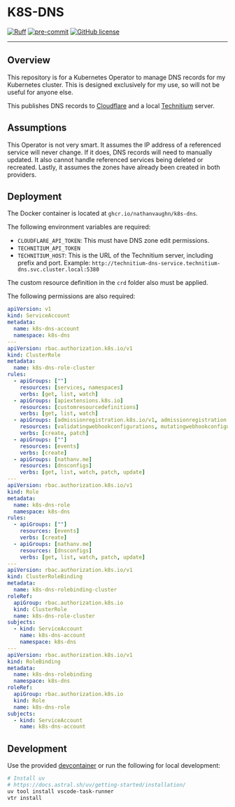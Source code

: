 # K8S-DNS

[![Ruff](https://img.shields.io/endpoint?url=https://raw.githubusercontent.com/astral-sh/ruff/main/assets/badge/v2.json)](https://github.com/astral-sh/ruff)
[![pre-commit](https://img.shields.io/badge/pre--commit-enabled-brightgreen?logo=pre-commit)](https://github.com/pre-commit/pre-commit)
[![GitHub license](https://img.shields.io/github/license/NathanVaughn/k8s-dns)](https://github.com/NathanVaughn/k8s-dns/blob/main/LICENSE)

---

## Overview

This repository is for a Kubernetes Operator to manage DNS records
for my Kubernetes cluster. This is designed exclusively for my
use, so will not be useful for anyone else.

This publishes DNS records to [Cloudflare](https://www.cloudflare.com/)
and a local [Technitium](https://technitium.com/dns/) server.

## Assumptions

This Operator is not very smart. It assumes the IP address of a referenced
service will never change. If it does, DNS records will need to manually
updated. It also cannot handle referenced services being deleted or recreated.
Lastly, it assumes the zones have already been created in both providers.

## Deployment

The Docker container is located at `ghcr.io/nathanvaughn/k8s-dns`.

The following environment variables are required:

- `CLOUDFLARE_API_TOKEN`: This must have DNS zone edit permissions.
- `TECHNITIUM_API_TOKEN`
- `TECHNITIUM_HOST`: This is the URL of the Technitium server,
  including prefix and port. Example:
  `http://technitium-dns-service.technitium-dns.svc.cluster.local:5380`

The custom resource definition in the `crd` folder also must be applied.

The following permissions are also required:

```yaml
apiVersion: v1
kind: ServiceAccount
metadata:
  name: k8s-dns-account
  namespace: k8s-dns
---
apiVersion: rbac.authorization.k8s.io/v1
kind: ClusterRole
metadata:
  name: k8s-dns-role-cluster
rules:
  - apiGroups: [""]
    resources: [services, namespaces]
    verbs: [get, list, watch]
  - apiGroups: [apiextensions.k8s.io]
    resources: [customresourcedefinitions]
    verbs: [get, list, watch]
  - apiGroups: [admissionregistration.k8s.io/v1, admissionregistration.k8s.io/v1beta1]
    resources: [validatingwebhookconfigurations, mutatingwebhookconfigurations]
    verbs: [create, patch]
  - apiGroups: [""]
    resources: [events]
    verbs: [create]
  - apiGroups: [nathanv.me]
    resources: [dnsconfigs]
    verbs: [get, list, watch, patch, update]
---
apiVersion: rbac.authorization.k8s.io/v1
kind: Role
metadata:
  name: k8s-dns-role
  namespace: k8s-dns
rules:
  - apiGroups: [""]
    resources: [events]
    verbs: [create]
  - apiGroups: [nathanv.me]
    resources: [dnsconfigs]
    verbs: [get, list, watch, patch, update]
---
apiVersion: rbac.authorization.k8s.io/v1
kind: ClusterRoleBinding
metadata:
  name: k8s-dns-rolebinding-cluster
roleRef:
  apiGroup: rbac.authorization.k8s.io
  kind: ClusterRole
  name: k8s-dns-role-cluster
subjects:
  - kind: ServiceAccount
    name: k8s-dns-account
    namespace: k8s-dns
---
apiVersion: rbac.authorization.k8s.io/v1
kind: RoleBinding
metadata:
  name: k8s-dns-rolebinding
  namespace: k8s-dns
roleRef:
  apiGroup: rbac.authorization.k8s.io
  kind: Role
  name: k8s-dns-role
subjects:
  - kind: ServiceAccount
    name: k8s-dns-account
```

## Development

Use the provided [devcontainer](https://containers.dev/)
or run the following for local development:

```bash
# Install uv
# https://docs.astral.sh/uv/getting-started/installation/
uv tool install vscode-task-runner
vtr install
```
